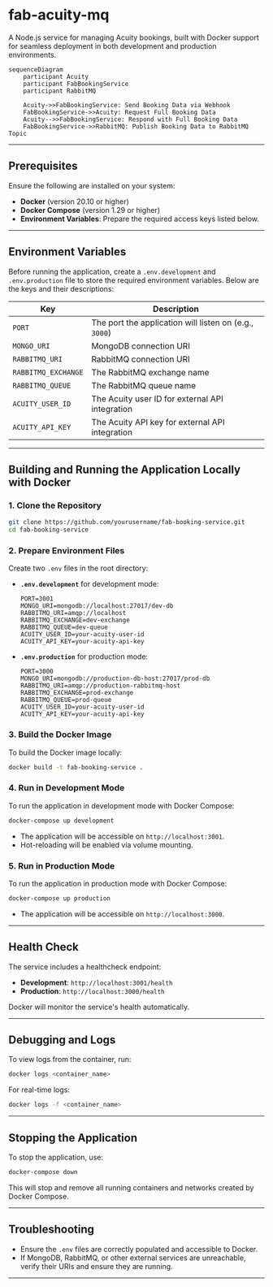 # fab-acuity-mq

A Node.js service for managing Acuity bookings, built with Docker support for seamless deployment in both development and production environments.

```mermaid
sequenceDiagram
    participant Acuity
    participant FabBookingService
    participant RabbitMQ

    Acuity->>FabBookingService: Send Booking Data via Webhook
    FabBookingService->>Acuity: Request Full Booking Data
    Acuity-->>FabBookingService: Respond with Full Booking Data
    FabBookingService->>RabbitMQ: Publish Booking Data to RabbitMQ Topic
```

---

## Prerequisites

Ensure the following are installed on your system:

- **Docker** (version 20.10 or higher)
- **Docker Compose** (version 1.29 or higher)
- **Environment Variables**: Prepare the required access keys listed below.

---

## Environment Variables

Before running the application, create a `.env.development` and `.env.production` file to store the required environment variables. Below are the keys and their descriptions:

| Key                  | Description                                                                 |
|----------------------|-----------------------------------------------------------------------------|
| `PORT`              | The port the application will listen on (e.g., `3000`)                     |
| `MONGO_URI`         | MongoDB connection URI                                                     |
| `RABBITMQ_URI`      | RabbitMQ connection URI                                                    |
| `RABBITMQ_EXCHANGE` | The RabbitMQ exchange name                                                 |
| `RABBITMQ_QUEUE`    | The RabbitMQ queue name                                                    |
| `ACUITY_USER_ID`    | The Acuity user ID for external API integration                            |
| `ACUITY_API_KEY`    | The Acuity API key for external API integration                            |

---

## Building and Running the Application Locally with Docker

### 1. **Clone the Repository**
```bash
git clone https://github.com/yourusername/fab-booking-service.git
cd fab-booking-service
```

### 2. **Prepare Environment Files**
Create two `.env` files in the root directory:

- **`.env.development`** for development mode:
  ```env
  PORT=3001
  MONGO_URI=mongodb://localhost:27017/dev-db
  RABBITMQ_URI=amqp://localhost
  RABBITMQ_EXCHANGE=dev-exchange
  RABBITMQ_QUEUE=dev-queue
  ACUITY_USER_ID=your-acuity-user-id
  ACUITY_API_KEY=your-acuity-api-key
  ```

- **`.env.production`** for production mode:
  ```env
  PORT=3000
  MONGO_URI=mongodb://production-db-host:27017/prod-db
  RABBITMQ_URI=amqp://production-rabbitmq-host
  RABBITMQ_EXCHANGE=prod-exchange
  RABBITMQ_QUEUE=prod-queue
  ACUITY_USER_ID=your-acuity-user-id
  ACUITY_API_KEY=your-acuity-api-key
  ```

### 3. **Build the Docker Image**

To build the Docker image locally:
```bash
docker build -t fab-booking-service .
```

### 4. **Run in Development Mode**

To run the application in development mode with Docker Compose:
```bash
docker-compose up development
```

- The application will be accessible on `http://localhost:3001`.
- Hot-reloading will be enabled via volume mounting.

### 5. **Run in Production Mode**

To run the application in production mode with Docker Compose:
```bash
docker-compose up production
```

- The application will be accessible on `http://localhost:3000`.

---

## Health Check

The service includes a healthcheck endpoint:

- **Development**: `http://localhost:3001/health`
- **Production**: `http://localhost:3000/health`

Docker will monitor the service's health automatically.

---

## Debugging and Logs

To view logs from the container, run:
```bash
docker logs <container_name>
```

For real-time logs:
```bash
docker logs -f <container_name>
```

---

## Stopping the Application

To stop the application, use:
```bash
docker-compose down
```

This will stop and remove all running containers and networks created by Docker Compose.

---

## Troubleshooting

- Ensure the `.env` files are correctly populated and accessible to Docker.
- If MongoDB, RabbitMQ, or other external services are unreachable, verify their URIs and ensure they are running.

---
